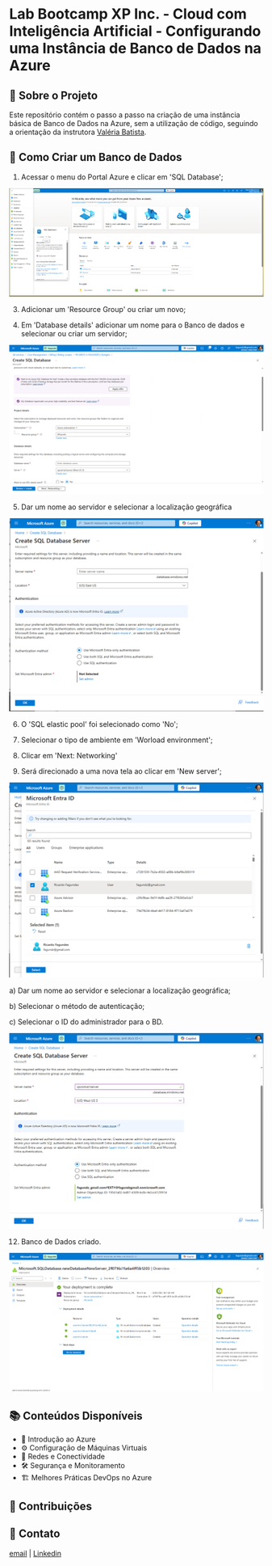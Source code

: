 # Lab Bootcamp XP Inc. - Cloud com Inteligência Artificial - Configurando uma Instância de Banco de Dados na Azure

## 📌 Sobre o Projeto
Este repositório contém o passo a passo na criação de uma instância básica de Banco de Dados na Azure, 
sem a utilização de código, seguindo a orientação da instrutora [Valéria Batista](https://www.linkedin.com/in/valeriabaptista/).

## 🚀 Como Criar um Banco de Dados
1. Acessar o menu do Portal Azure e clicar em 'SQL Database';
<img loading="lazy" src="https://github.com/R1c4rd0F4gund3s/BD_Azure/blob/main/imagens/Criar_BD_Azure.png"/>

3. Adicionar um 'Resource Group' ou criar um novo;

4. Em 'Database details' adicionar um nome para o Banco de dados e selecionar ou criar um servidor;
<img loading="lazy" src="https://github.com/R1c4rd0F4gund3s/BD_Azure/blob/main/imagens/Criar_SQL_Database.png"/>

5. Dar um nome ao servidor e selecionar a localização geográfica
<img loading="lazy" src="https://github.com/R1c4rd0F4gund3s/BD_Azure/blob/main/imagens/Criar_SQL_Database_Server.png"/>

6. O 'SQL elastic pool' foi selecionado como 'No';

7. Selecionar o tipo de ambiente em 'Worload environment';

8. Clicar em 'Next: Networking'

10. Será direcionado a uma nova tela ao clicar em 'New server';
<img loading="lazy" src="https://github.com/R1c4rd0F4gund3s/BD_Azure/blob/main/imagens/Entra_ID_DB_admin.png"/>

   a) Dar um nome ao servidor e selecionar a localização geográfica;

   b) Selecionar o método de autenticação;

   c) Selecionar o ID do administrador para o BD.

<img loading="lazy" src="https://github.com/R1c4rd0F4gund3s/BD_Azure/blob/main/imagens/Entra_ID_DB_admin1.png"/>

12. Banco de Dados criado.

<img loading="lazy" src="https://github.com/R1c4rd0F4gund3s/BD_Azure/blob/main/imagens/Efetuada_a_criacao_do_BD.png"/>

## 📚 Conteúdos Disponíveis
- 📄 Introdução ao Azure
- ⚙️ Configuração de Máquinas Virtuais
- 🔗 Redes e Conectividade
- 🛠️ Segurança e Monitoramento
- 🏗️ Melhores Práticas DevOps no Azure

## 🤝 Contribuições

## 📧 Contato
[email](mailto:fagundz@gmail.com) | 
[Linkedin](https://www.linkedin.com/in/ricardofagundes/)

